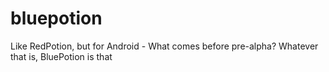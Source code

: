 # bluepotion
Like RedPotion, but for Android - What comes before pre-alpha? Whatever that is, BluePotion is that
